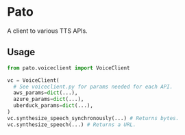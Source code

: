 # Pato

A client to various TTS APIs.

## Usage

```python
from pato.voiceclient import VoiceClient

vc = VoiceClient(
  # See voiceclient.py for params needed for each API.
  aws_params=dict(...),
  azure_params=dict(...),
  uberduck_params=dict(...),
)
vc.synthesize_speech_synchronously(...) # Returns bytes.
vc.synthesize_speech(...) # Returns a URL.
```
